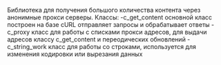 Библиотека для получения большого количества контента через анонимные прокси серверы.
Классы:
-c_get_content основной класс построен на базе cURL отправляет запросы и обрабатывает ответы
-c_proxy класс для работы с списками прокси адресов, для выдачи адресов классу c_get_content и переодических обновлений
-c_string_work класс для работы со строками, используется для изменения кодировки или вырезания данных